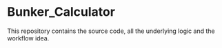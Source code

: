 # Bunker_Calculator
This repository contains the source code, all the underlying logic and the workflow idea.

